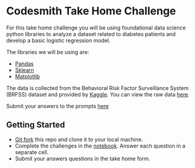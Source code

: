 # Codesmith Take Home Challenge

For this take home challenge you will be using foundational data science python libraries to analyze a dataset related to diabetes patients and develop a basic logistic regression model.

The libraries we will be using are:
 - [Pandas](https://pandas.pydata.org/)
 - [Sklearn](https://scikit-learn.org/stable/)
 - [Matplotlib](https://www.w3schools.com/python/matplotlib_pyplot.asp)

The data is collected from the Behavioral Risk Factor Surveillance System (BRFSS) dataset and provided by [Kaggle](https://www.kaggle.com/competitions/diabetes-prediction-competitiontfug-chd-nov-2022/data). You can view the raw data [here](./data).

Submit your answers to the prompts [here](https://forms.gle/66VdMARikw7BAYs97)

## Getting Started
- [Git fork](https://docs.github.com/en/get-started/quickstart/fork-a-repo) this repo and clone it to your local machine.
- Complete the challenges in the [notebook](./challenge.ipynb). Answer each question in a separate cell.
- Submit your answers questions in the take home form.

